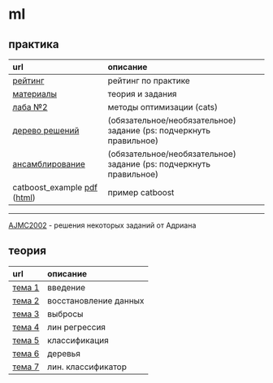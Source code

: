# ml

## практика
| url                                      | описание |
| :--------------------------------------- | :----- |
| [рейтинг](https://docs.google.com/spreadsheets/d/1VuwyY2vNoF5s4ZfqesW0p-hrGJK0KMkbJReAUViE8Mk/edit?usp=sharing) | рейтинг по практике |
| [материалы](https://drive.google.com/drive/folders/1Y0eor-n90Md2vmjO6cm8mOThI_OeAZAA?usp=sharing) | теория и задания |
| [лаба №2](https://imcs.dvfu.ru/cats/problems?cid=6824541;sid=a5wVrxcizequAmcMcidkGaFZuCWYfd) | методы оптимизации (cats) |
| [дерево решений](ml/decision_tree.ipynb) | (обязательное/необязательное) задание (ps: подчеркнуть правильное)|
| [ансамблирование](ml/ensembling.ipynb) | (обязательное/необязательное) задание (ps: подчеркнуть правильное)|
| catboost_example [pdf](https://raw.githubusercontent.com/motattack/mcs_24/main/ml/catboost_example.pdf) ([html](https://raw.githubusercontent.com/motattack/mcs_24/main/ml/catboost_example.html)) | пример catboost |
---
[AJMC2002](https://github.com/AJMC2002/ML) - решения некоторых заданий от Адриана

## теория
| url                                      | описание |
| :--------------------------------------- | :----- |
| [тема 1](https://raw.githubusercontent.com/motattack/mcs_24/main/ml/1_vvedenit.pdf) | введение |
| [тема 2](https://raw.githubusercontent.com/motattack/mcs_24/main/ml/2_restore_data.pdf) | восстановление данных |
| [тема 3](https://raw.githubusercontent.com/motattack/mcs_24/main/ml/3_emissions.pdf) | выбросы |
| [тема 4](https://miro.com/app/board/uXjVKa9ElA4=/?share_link_id=328178066792) | лин регрессия |
| [тема 5](https://miro.com/app/board/uXjVKMft37s=/?share_link_id=89463290852) | классификация |
| [тема 6](https://miro.com/app/board/uXjVKMft37s=/?share_link_id=960603101875) | деревья |
| [тема 7](https://miro.com/app/board/uXjVKMf6LUI=/?share_link_id=789575770723) | лин. классификатор |

